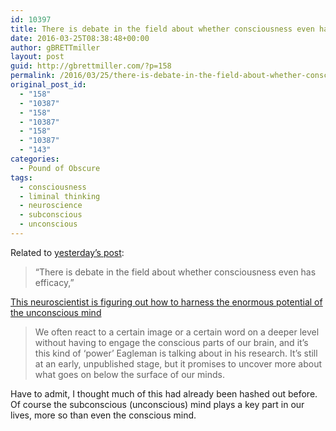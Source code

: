 ```yaml
---
id: 10397
title: There is debate in the field about whether consciousness even has efficacy
date: 2016-03-25T08:38:48+00:00
author: gBRETTmiller
layout: post
guid: http://gbrettmiller.com/?p=158
permalink: /2016/03/25/there-is-debate-in-the-field-about-whether-consciousness-even-has-efficacy/
original_post_id:
  - "158"
  - "10387"
  - "158"
  - "10387"
  - "158"
  - "10387"
  - "143"
categories:
  - Pound of Obscure
tags:
  - consciousness
  - liminal thinking
  - neuroscience
  - subconscious
  - unconscious
---
```

Related to [yesterday&#8217;s post](http://gbrettmiller.com/on-knowledge-and-organizations-as-knowers/):

> &#8220;There is debate in the field about whether consciousness even has efficacy,&#8221;

[This neuroscientist is figuring out how to harness the enormous potential of the unconscious mind](http://www.sciencealert.com/discover-the-power-of-the-unconscious-part-of-your-brain)

> We often react to a certain image or a certain word on a deeper level without having to engage the conscious parts of our brain, and it&#8217;s this kind of &#8216;power&#8217; Eagleman is talking about in his research. It&#8217;s still at an early, unpublished stage, but it promises to uncover more about what goes on below the surface of our minds.

Have to admit, I thought much of this had already been hashed out before. Of course the subconscious (unconscious) mind plays a key part in our lives, more so than even the conscious mind.